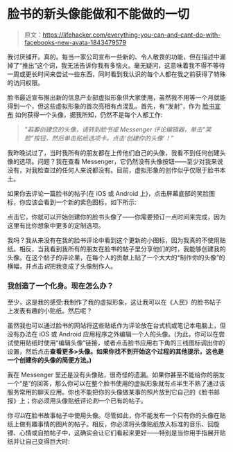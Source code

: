 # 脸书的新头像能做和不能做的一切

> 原文：<https://lifehacker.com/everything-you-can-and-cant-do-with-facebooks-new-avata-1843479579>

我讨厌铺开。真的。每当一家公司宣布一些新的、令人敬畏的功能，但在描述中漏掉了“推出”这个词，我无法告诉你我有多恼火。毫无疑问，这意味着我不得不等待一周或更长时间来尝试一些东西，同时看到我认识的每个人都在我之前获得了特殊的访问权限。



脸书最近宣布推出新的信息产业部虚拟形象供大家使用，虽然我不用等一个月就能得到一个，但这些虚拟形象的首次亮相有点混乱。首先，有“发射”，作为 [脸书宣布](https://www.facebook.com/fidji.simo/posts/10156883917442063) 如何获得一个头像，据我所知，仍然不是每个人都工作:

> *"若要创建您的头像，请转到脸书或 Messenger 评论编辑器，单击“笑脸”按钮，然后单击贴纸选项卡。点击‘创建你的头像’！”*

我昨晚试过了，当时我所有的朋友都在上传他们自己的头像，我看不到任何创建头像的选项。问题？我在查看 Messenger，它仍然没有头像按钮——至少对我来说没有，对我检查过的任何人来说都没有。目前，虚拟形象的创作似乎仅限于脸书本土。

如果你去评论一篇脸书的帖子(在 iOS 或 Android 上)，点击屏幕底部的笑脸图标，你应该会看到一个新的紫色图标，如下所示:

点击它，你就可以开始创建你的脸书头像了——你需要预订一点时间来完成，因为这里有比你想象中更多的定制选项。

我吗？我从来没有在我的脸书评论中看到这个更新的小图标，因为我真的不使用贴纸。相反，当我看到我所有的朋友在脸书的帖子里分享他们的时，我能够创建我的头像。在这个帖子的评论里，在每个人的贡献上贴了一个大大的“制作你的头像”的横幅，并点击*说*把我变成了头像制作人。

### 我创造了一个化身。现在怎么办？

至少，这是我的感受:我制作了我的虚拟形象，这让我可以在《人民》的脸书帖子上发表有趣的小贴纸。然后呢？

虽然我也可以通过脸书的网站将这些贴纸作为评论放在台式机或笔记本电脑上，但没有办法在 iOS 或 Android 应用程序之外编辑一个人的头像。(为此，你可以在尝试使用贴纸时使用“编辑头像”链接，或者点击脸书应用右下角的三线图标调出你的设置，然后点击**查看更多>头像。如果你找不到开始这个过程的其他提示，这也是一个创建你的头像的简便方法。)**

我在 Messenger 里还是没有头像贴，很奇怪的遗漏。如果你甚至不能给你的朋友一个“是”的回答，那么你可以在整个脸书使用的虚拟形象就有点半生不熟了通过该服务常用的聊天应用。你也不能把你的头像做某事的照片放到它自己的《脸书邮报》上；你必须用头像贴纸评论*到*一个已有的帖子。

你*可以*在脸书故事帖子中使用头像。尽管如此，你不能发布一个只有你的头像在贴纸上做有趣事情的图片的帖子。相反，你必须将头像贴纸放入标准的音乐、回旋镖、心情或自拍帖子中，这确实会让它们看起来更好——特别是当你用手指展开贴纸并让自己变得巨大时: